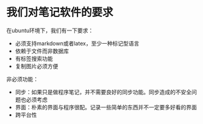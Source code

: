 # 我们对笔记软件的要求

在ubuntu环境下，我们有一下要求：

* 必须支持markdown或者latex，至少一种标记型语言
* 依赖于文件而非数据库
* 有标签搜索功能
* 复制图片必须方便

非必须功能：

* 同步：如果只是做程序笔记，并不需要良好的同步功能。同步造成的不安全问题也必须考虑
* 界面：朴素的界面与程序很配。记录一些简单的东西并不一定要多好看的界面
* 跨平台性



